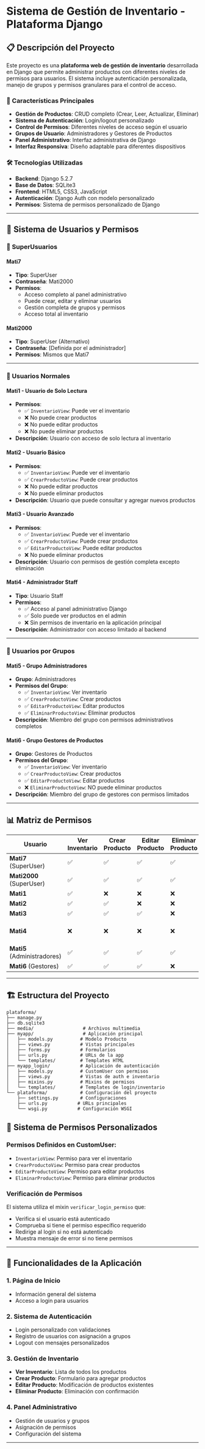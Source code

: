 # Sistema de Gestión de Inventario - Plataforma Django

## 📋 Descripción del Proyecto

Este proyecto es una **plataforma web de gestión de inventario** desarrollada en Django que permite administrar productos con diferentes niveles de permisos para usuarios. El sistema incluye autenticación personalizada, manejo de grupos y permisos granulares para el control de acceso.

### 🎯 Características Principales

- **Gestión de Productos**: CRUD completo (Crear, Leer, Actualizar, Eliminar)
- **Sistema de Autenticación**: Login/logout personalizado
- **Control de Permisos**: Diferentes niveles de acceso según el usuario
- **Grupos de Usuario**: Administradores y Gestores de Productos
- **Panel Administrativo**: Interfaz administrativa de Django
- **Interfaz Responsiva**: Diseño adaptable para diferentes dispositivos

### 🛠️ Tecnologías Utilizadas

- **Backend**: Django 5.2.7
- **Base de Datos**: SQLite3
- **Frontend**: HTML5, CSS3, JavaScript
- **Autenticación**: Django Auth con modelo personalizado
- **Permisos**: Sistema de permisos personalizado de Django

---

## 👥 Sistema de Usuarios y Permisos

### 🔑 SuperUsuarios

#### **Mati7**
- **Tipo**: SuperUser
- **Contraseña**: Mati2000
- **Permisos**: 
  - Acceso completo al panel administrativo
  - Puede crear, editar y eliminar usuarios
  - Gestión completa de grupos y permisos
  - Acceso total al inventario

#### **Mati2000** 
- **Tipo**: SuperUser (Alternativo)
- **Contraseña**: [Definida por el administrador]
- **Permisos**: Mismos que Mati7

---

### 👤 Usuarios Normales

#### **Mati1** - Usuario de Solo Lectura
- **Permisos**:
  - ✅ `InventarioView`: Puede ver el inventario
  - ❌ No puede crear productos
  - ❌ No puede editar productos
  - ❌ No puede eliminar productos
- **Descripción**: Usuario con acceso de solo lectura al inventario

#### **Mati2** - Usuario Básico
- **Permisos**:
  - ✅ `InventarioView`: Puede ver el inventario
  - ✅ `CrearProductoView`: Puede crear productos
  - ❌ No puede editar productos
  - ❌ No puede eliminar productos
- **Descripción**: Usuario que puede consultar y agregar nuevos productos

#### **Mati3** - Usuario Avanzado
- **Permisos**:
  - ✅ `InventarioView`: Puede ver el inventario
  - ✅ `CrearProductoView`: Puede crear productos
  - ✅ `EditarProductoView`: Puede editar productos
  - ❌ No puede eliminar productos
- **Descripción**: Usuario con permisos de gestión completa excepto eliminación

#### **Mati4** - Administrador Staff
- **Tipo**: Usuario Staff
- **Permisos**:
  - ✅ Acceso al panel administrativo Django
  - ✅ Solo puede ver productos en el admin
  - ❌ Sin permisos de inventario en la aplicación principal
- **Descripción**: Administrador con acceso limitado al backend

---

### 🏢 Usuarios por Grupos

#### **Mati5** - Grupo Administradores
- **Grupo**: Administradores
- **Permisos del Grupo**:
  - ✅ `InventarioView`: Ver inventario
  - ✅ `CrearProductoView`: Crear productos
  - ✅ `EditarProductoView`: Editar productos
  - ✅ `EliminarProductoView`: Eliminar productos
- **Descripción**: Miembro del grupo con permisos administrativos completos

#### **Mati6** - Grupo Gestores de Productos
- **Grupo**: Gestores de Productos
- **Permisos del Grupo**:
  - ✅ `InventarioView`: Ver inventario
  - ✅ `CrearProductoView`: Crear productos
  - ✅ `EditarProductoView`: Editar productos
  - ❌ `EliminarProductoView`: NO puede eliminar productos
- **Descripción**: Miembro del grupo de gestores con permisos limitados

---

## 📊 Matriz de Permisos

| Usuario | Ver Inventario | Crear Producto | Editar Producto | Eliminar Producto | Admin Panel |
|---------|---------------|----------------|-----------------|------------------|-------------|
| **Mati7** (SuperUser) | ✅ | ✅ | ✅ | ✅ | ✅ |
| **Mati2000** (SuperUser) | ✅ | ✅ | ✅ | ✅ | ✅ |
| **Mati1** | ✅ | ❌ | ❌ | ❌ | ❌ |
| **Mati2** | ✅ | ✅ | ❌ | ❌ | ❌ |
| **Mati3** | ✅ | ✅ | ✅ | ❌ | ❌ |
| **Mati4** | ❌ | ❌ | ❌ | ❌ | ✅ (Solo ver) |
| **Mati5** (Administradores) | ✅ | ✅ | ✅ | ✅ | ❌ |
| **Mati6** (Gestores) | ✅ | ✅ | ✅ | ❌ | ❌ |

---

## 🏗️ Estructura del Proyecto

```
plataforma/
├── manage.py
├── db.sqlite3
├── media/                  # Archivos multimedia
├── myapp/                  # Aplicación principal
│   ├── models.py          # Modelo Producto
│   ├── views.py           # Vistas principales
│   ├── forms.py           # Formularios
│   ├── urls.py            # URLs de la app
│   └── templates/         # Templates HTML
├── myapp_login/           # Aplicación de autenticación
│   ├── models.py          # CustomUser con permisos
│   ├── views.py           # Vistas de auth e inventario
│   ├── mixins.py          # Mixins de permisos
│   └── templates/         # Templates de login/inventario
└── plataforma/            # Configuración del proyecto
    ├── settings.py        # Configuraciones
    ├── urls.py           # URLs principales
    └── wsgi.py           # Configuración WSGI
```

## 🔐 Sistema de Permisos Personalizados

### Permisos Definidos en CustomUser:
- `InventarioView`: Permiso para ver el inventario
- `CrearProductoView`: Permiso para crear productos
- `EditarProductoView`: Permiso para editar productos
- `EliminarProductoView`: Permiso para eliminar productos

### Verificación de Permisos
El sistema utiliza el mixin `verificar_login_permiso` que:
- Verifica si el usuario está autenticado
- Comprueba si tiene el permiso específico requerido
- Redirige al login si no está autenticado
- Muestra mensaje de error si no tiene permisos

---

## 📱 Funcionalidades de la Aplicación

### 1. **Página de Inicio**
- Información general del sistema
- Acceso a login para usuarios

### 2. **Sistema de Autenticación**
- Login personalizado con validaciones
- Registro de usuarios con asignación a grupos
- Logout con mensajes personalizados

### 3. **Gestión de Inventario**
- **Ver Inventario**: Lista de todos los productos
- **Crear Producto**: Formulario para agregar productos
- **Editar Producto**: Modificación de productos existentes
- **Eliminar Producto**: Eliminación con confirmación

### 4. **Panel Administrativo**
- Gestión de usuarios y grupos
- Asignación de permisos
- Configuración del sistema

---
